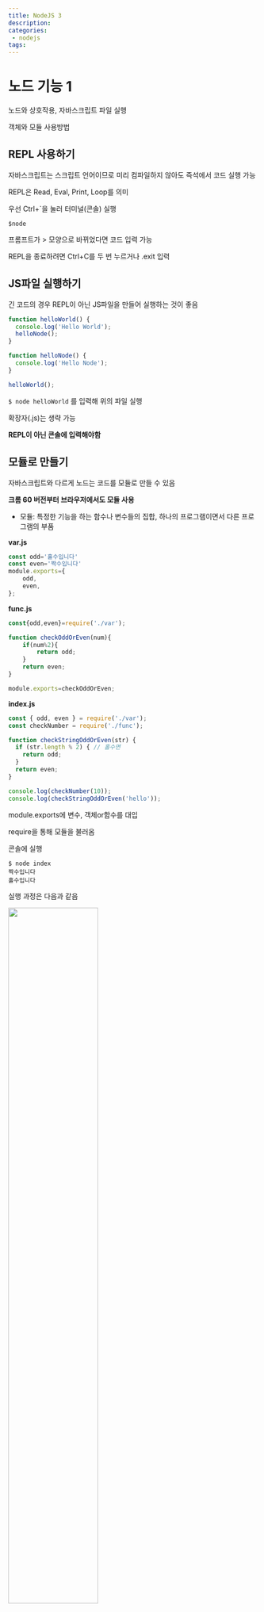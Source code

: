 ```yaml
---
title: NodeJS 3
description:
categories:
 - nodejs
tags:
---
```


# 노드 기능 1

노드와 상호작용, 자바스크립트 파일 실행

객체와 모듈 사용방법

## REPL 사용하기

자바스크립트는 스크립트 언어이므로 미리 컴파일하지 않아도 즉석에서 코드 실행 가능

REPL은 Read, Eval, Print, Loop를 의미

우선 Ctrl+`을 눌러 터미널(콘솔) 실행

```
$node
```

프롬프트가 > 모양으로 바뀌었다면 코드 입력 가능

REPL을 종료하려면 Ctrl+C를 두 번 누르거나 .exit 입력

## JS파일 실행하기

긴 코드의 경우 REPL이 아닌 JS파일을 만들어 실행하는 것이 좋음

```javascript
function helloWorld() {
  console.log('Hello World');
  helloNode();
}

function helloNode() {
  console.log('Hello Node');
}

helloWorld();
```

`$ node helloWorld` 를 입력해 위의 파일 실행

확장자(.js)는 생략 가능

__REPL이 아닌 콘솔에 입력해야함__

## 모듈로 만들기

자바스크립트와 다르게 노드는 코드를 모듈로 만들 수 있음

__크롬 60 버전부터 브라우저에서도 모듈 사용__

- 모듈: 특정한 기능을 하는 함수나 변수들의 집합, 하나의 프로그램이면서 다른 프로그램의 부품

__var.js__

```javascript
const odd='홀수입니다'
const even='짝수입니다'
module.exports={
    odd,
    even,
};
```

__func.js__

```javascript
const{odd,even}=require('./var');

function checkOddOrEven(num){
    if(num%2){
        return odd;
    }
    return even;
}

module.exports=checkOddOrEven;
```

__index.js__

```javascript
const { odd, even } = require('./var');
const checkNumber = require('./func');

function checkStringOddOrEven(str) {
  if (str.length % 2) { // 홀수면
    return odd;
  }
  return even;
}

console.log(checkNumber(10));
console.log(checkStringOddOrEven('hello'));
```

module.exports에 변수, 객체or함수를 대입

require을 통해 모듈을 불러옴

콘솔에 실행

```
$ node index
짝수입니다
홀수입니다
```

실행 과정은 다음과 같음

<img src="https://thebook.io/img/080229/095.jpg" width="60%">

### 참고: ES6 모듈

```javascript
import { odd, even } from './var';

function checkOddOrEven(num) {
  if (num % 2) { // 홀수면
    return odd;
  }
  return even;
}

export default checkOddOrEven;
```

require와 module.exports가 import, export default로 바뀜

노드 9 버전부터 ES6 모듈 사용 가능하지만 확장자를 js로 지정해야함

package.json=>type:"module" 속성을 넣어 js로 사용 가능

## 노드 내장 객체

노드에서는 내장 객체와 내장 모듈을 제공

### global 객체

브라우저의 window와 같은 전역 객체

require은 global.require에서 global 생략

console은 global.console에서 global 생략

__노드에서 window와 document 객체는 사용X, DOM이나 BOM이 없기 때문__

REPL을 이용해 내부 확인

```
$ node
> global
<ref *1> Object [global] {
  global: [Circular *1],
  clearInterval: [Function: clearInterval],
  clearTimeout: [Function: clearTimeout],
  setInterval: [Function: setInterval],
  setTimeout: [Function: setTimeout] {
    [Symbol(nodejs.util.promisify.custom)]: [Function (anonymous)]
  },
  queueMicrotask: [Function: queueMicrotask],
  clearImmediate: [Function: clearImmediate],
  setImmediate: [Function: setImmediate] {
    [Symbol(nodejs.util.promisify.custom)]: [Function (anonymous)]
  }
}
> global.console
Object [console] {
  log: [Function: log],
  warn: [Function: warn],
  dir: [Function: dir],
  time: [Function: time],
  timeEnd: [Function: timeEnd],
  timeLog: [Function: timeLog],
  trace: [Function: trace],
  assert: [Function: assert],
  clear: [Function: clear],
  count: [Function: count],
  countReset: [Function: countReset],
  group: [Function: group],
  groupEnd: [Function: groupEnd],
  table: [Function: table],
  debug: [Function: debug],
  info: [Function: info],
  dirxml: [Function: dirxml],
  error: [Function: error],
  groupCollapsed: [Function: groupCollapsed],
  Console: [Function: Console],
  profile: [Function: profile],
  profileEnd: [Function: profileEnd],
  timeStamp: [Function: timeStamp],
  context: [Function: context]
}
```

전역 객체라는 점을 이용하여 파일 간에 간단한 데이터를 공유

__globalA.js__

```javascript
module.exports = () => global.message;
```

**globalB.js**

```javascript
const A = require('./globalA');

global.message = '안녕하세요';
console.log(A());
```

globalA.js는 global.message 값을 반환

globalB.js는 global객체에 속성명이 message인 값을 대입하고 globalA 모듈의 함수를 호출

```
$ node globalB

안녕하세요
```

__global 객체가 많아질 경우 유지 보수에 어려움을 겪을 수 있음__

## console

console도 노드에서는 global 객체 안에 들어있음

보통 디버깅을 위해 사용

**로깅 함수**

- console.time(레이블): console.timeEnd(레이블)과 대응되어 같은 레이블을 가진 time과 timeEnd 사이의 시간을 측정
- console.log(내용): 평범한 로그를 콘솔에 표시
-  console.error(에러 내용): 에러를 콘솔에 표시합니다.
- onsole.table(배열): 배열의 요소로 객체 리터럴을 넣으면, 객체의 속성들이 테이블 형식으로 표
- console.dir(객체, 옵션): 객체를 콘솔에 표시할 때 사용. 첫 번째 인수로 표시할 객체를 넣고, 두 번째 인수로 옵션을 넣음. 옵션의 colors를 true로 하여 가독성 증가. depth는 객체 안의 객체를 몇 단계까지 보여줄지를 결정(default=2)
- console.trace(레이블): 에러가 어디서 발생했는지 추적. 일반적으로 에러 발생 시 에러 위치를 알려주므로 자주 사용하지는 않지만, 위치가 나오지 않는다면 사용

__console 객체에는 새로운 메소드가 계속 추가__

## 타이머

타이머 기능을 제공하는 setTimeout, setInterval, setImmediate는 노드에서 window 대신 global 객체 안에 들어있음

- setTimeout(콜백 함수, 밀리초): 주어진 밀리초(1,000분의 1초) 이후에 콜백 함수를 실행
- setInterval(콜백 함수, 밀리초): 주어진 밀리초마다 콜백 함수를 반복 실행
- setImmediate(콜백 함수): 콜백 함수를 즉시 실행

타이머 함수들은 모두 아이디를 반환. 아이디를 사용하여 타이머 취소.

- clearTimeout(아이디): setTimeout을 취소
- clearInterval(아이디): setInterval을 취소
- clearImmediate(아이디): setImmediate를 취소

__setTime(콜백, 0)은 사용하지 않도록 권장__

## \_\_fimename, \_\_dirname

- \_\_filenaname: 파일 경로 및 파일명 표시
- \_\_dirname: 파일 경로 표시

## module, exports, require

#### module.exports vs exports

모듈을 만들 때 `module.exports`가 아닌 exports 객체로 만들 수 있음

__var.js__

```javacript
exports.odd='홀수입니다'
exports.even='짝수입니다'
```

<img src="https://thebook.io/img/080229/104.jpg" width="60%">

module.exports와 exports는 같은 객체를 참조함

```javascript
console.lgo(moduel.exports===exports) //true
```

__exports 객체 사용시 객체만 대입 가능하므로 주의__

**exports 객체와 module.exports를 동시에 사용하지 않을 것**

__최상위 스코프에 존재하는 this는 module.exports(또는 exports 객체)를 가리킴__

__함수 선언문 내부의 this는 global 객체를 가리킴__

#### require

__require.js__

```javascript
console.log('require가 가장 위에 오지 않아도 됩니다.');

module.exports = '저를 찾아보세요.';

require('./var');

console.log('require.cache입니다.');
console.log(require.cache);
console.log('require.main입니다.');
console.log(require.main === module);	//true
console.log(require.main.filename);		//C:\Users\Yoosang\Desktop\Study\Nodejs\require.js
```

require가 반드시 파일 최상단에 위치할 필요 X

module.exports도 최하단에 위치할 필요 X

한번 require한 파일은 require.cache에 저장되므로 다음에 require할 때는 require.cache에 있는 것이 재사용

__모듈로 순환 참조(circular dependency)가 있을 경우 순환 참조되는 대상을 빈 객체로 만듦__

__dep1.js => dep2.js__

__dep2.js => dep1.js__

__dep-run.js__

```javascript
const dep1 = require('./dep1');
const dep2 = require('./dep2');
dep1();
dep2();
```

__결과__

```
$ node dep-run
require dep1 {}
require dep2 [Function (anonymous)]
dep2 [Function (anonymous)]
dep1 {}
(node:29044) Warning: Accessing non-existent property 'Symbol(nodejs.util.inspect.custom)' of module exports inside circular dependency (Use `node --trace-warnings ...` to show where the warning was created)
```

#### process

현재 실행되고 있는 노드 프로세스에 대한 정보를 담음.

##### process.env

REPL에 process.env입력시 시스템의 환경 변수 출력

환경 변수는 노드에 직접 영향 ex)UV_THREADPOOL_SIZE, NODE_OPTIONS

- __NODE_OPTION=--max-old-space-size=8192__: 노드의 메모리를 8GB까지 사용할 수 있게 함
- __UV_THREADPOOL_SIZE=8__: 스레드풀의 스레드 개수 조절

process.env는 서비스의 중요한 키를 저장하기도 함

```
const secretId = process.env.SECRET_ID;
const secretCode = process.env.SECRET_CODE;
```

##### process.nextTick(콜백)

이벤트 루프가 다른 콜백 함수들보다 nextTick의 콜백함수를 우선 처리

```javascript
setImmediate(() => {
  console.log('immediate');
});
process.nextTick(() => {
  console.log('nextTick');
});
setTimeout(() => {
  console.log('timeout');
}, 0);
Promise.resolve().then(() => console.log('promise'));
```

```
$ node nextTick
nextTick
promise
timeout
immediate
```

resolve된 promise도 다른 콜백들보다 우선시됨

process.nextTick과 Promise를 마이크로태스크(microtask)라고 따로 구분

```
$ node nextTick
nextTick
promise
timeout
immediate
```

<img src="https://thebook.io/img/080229/111.jpg" width="60%">

__*마이크로태스크의 재귀호출__

​	process.nextTick으로 받은 콜백 함수나 resolve된 promise는 다른 콜백 함수보다 먼저 실행.

​	그래서 비동기 처리를 할 때 setImmediate보다 process.nextTick을 더 선호하는 개발자도 있음.

​	이런 마이크로태스크를 재귀 호출하면 이벤트 루프는 다른 콜백 함수보다 마이크로태스크를 우선하여 처리하므로 콜백 함수들이 실행되지 않을 수 있음.

##### process.exit(코드)

실행 중인 노드 프로세스를 종료

서버 환경에서 이 함수 사용시 서버가 멈추므로 잘 사용하지 않음

```javascript
let i = 1;
setInterval(() => {
  if (i === 5) {
    console.log('종료!');
    process.exit();
  }
  console.log(i);
  i += 1;
}, 1000);
```

1~4까지 표시한 뒤, i가 5가 되면 종료

process.exit 메서드는 인수를 주지 않거나 0을 주면 정상 종료, 1을 주면 비정상 종료